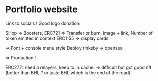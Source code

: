 # Portfolio website

Link to socials ! Good logo
donation

SHop => Boosters,
ERC721 => Transfer or burn, image + link, Number of token emitted in context
ERC1155 => display cards

=> Font + console menu style
Deploy rinkeby => opensea

=> Production !

ERC2771 need a relayers, keep tx in cache. => difficult but got good nft (better than BHL ? or juste BHL which is the end of the road)
